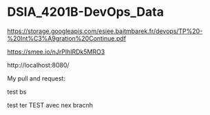 # DSIA_4201B-DevOps_Data

https://storage.googleapis.com/esiee.baitmbarek.fr/devops/TP%20-%20Int%C3%A9gration%20Continue.pdf

https://smee.io/nJrPlhIRDk5MRO3

http://localhost:8080/

My pull and request:

test bs

test ter
TEST avec nex bracnh 